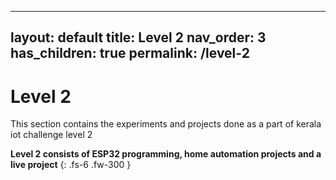 
---
layout: default
title: Level 2
nav_order: 3
has_children: true
permalink: /level-2
---

# **Level 2**

This section contains the experiments and projects done as a part of kerala iot challenge level 2

**Level 2 consists of ESP32 programming, home automation projects and a live project** 
{: .fs-6 .fw-300 }
